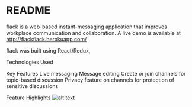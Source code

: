 # README

flack is a web-based instant-messaging application that improves workplace communication and collaboration. A live demo is available at http://flackflack.herokuapp.com/

flack was built using React/Redux, 

Technologies Used

Key Features
Live messaging
Message editing
Create or join channels for topic-based discussion
Privacy feature on channels for protection of sensitive discussions

Feature Highlights
![alt text](https://media.giphy.com/media/W4XT0oaIvxlaxI9lhs/giphy.gif "sample conversation")

